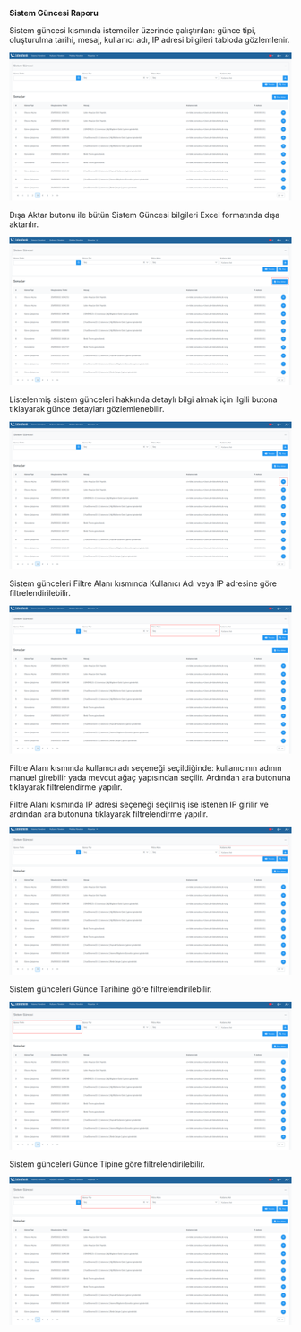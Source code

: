 **Sistem Güncesi Raporu**

Sistem güncesi kısmında istemciler üzerinde çalıştırılan: günce tipi, oluşturulma tarihi, mesaj, kullanıcı adı,
IP adresi bilgileri tabloda gözlemlenir.

[![Sistem Güncesi Raporu](../images/systemLogReport/report.png)](../images/systemLogReport/report.png)


Dışa Aktar butonu ile bütün Sistem Güncesi bilgileri Excel formatında dışa aktarılır.

[![Sistem Güncesi Raporu](../images/systemLogReport/exportReport.png)](../images/systemLogReport/exportReport.png)


Listelenmiş sistem günceleri hakkında detaylı bilgi almak için ilgili butona tıklayarak günce detayları 
gözlemlenebilir.

[![Sistem Güncesi Raporu](../images/systemLogReport/reportDetail.png)](../images/systemLogReport/reportDetail.png)


Sistem günceleri Filtre Alanı kısmında Kullanıcı Adı veya IP adresine göre filtrelendirilebilir.

[![Sistem Güncesi Raporu](../images/systemLogReport/reportFilter.png)](../images/systemLogReport/reportFilter.png)


Filtre Alanı kısmında kullanıcı adı seçeneği seçildiğinde: kullanıcının adının manuel girebilir yada
 mevcut ağaç yapısından seçilir. Ardından ara butonuna tıklayarak filtrelendirme yapılır.
 
Filtre Alanı kısmında IP adresi seçeneği seçilmiş ise istenen IP girilir ve ardından ara butonuna 
tıklayarak filtrelendirme yapılır.

[![Sistem Güncesi Raporu](../images/systemLogReport/reportName.png)](../images/systemLogReport/reportName.png)


Sistem günceleri Günce Tarihine göre filtrelendirilebilir.

[![Sistem Güncesi Raporu](../images/systemLogReport/reportTime.png)](../images/systemLogReport/reportTime.png)


Sistem günceleri Günce Tipine göre filtrelendirilebilir.

[![Sistem Güncesi Raporu](../images/systemLogReport/reportType.png)](../images/systemLogReport/reportType.png)

<link href=/lider3.0/assets/style.css rel=stylesheet></link>
